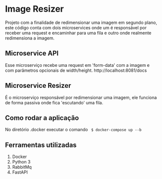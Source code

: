 # Image Resizer
Projeto com a finalidade de redimensionar uma imagem em segundo plano, este código conta com dois microservices onde um é responsável por receber uma request e encaminhar para uma fila e outro onde realmente redimensiona a imagem.

## Microservice API
Esse microserviço recebe uma request em 'form-data' com a imagem e com parâmetros opcionais  de width/height.
http://localhost:8081/docs

## Microservice Resizer
É o microserviço responsável por redimensionar uma imagem, ele funciona de forma passiva onde fica 'escutando' uma fila.

## Como rodar a aplicação
No diretório .docker executar o comando 
`` $ docker-compose up --b``

## Ferramentas utilizadas
1. Docker
2. Python 3
3. RabbitMq
4. FastAPI